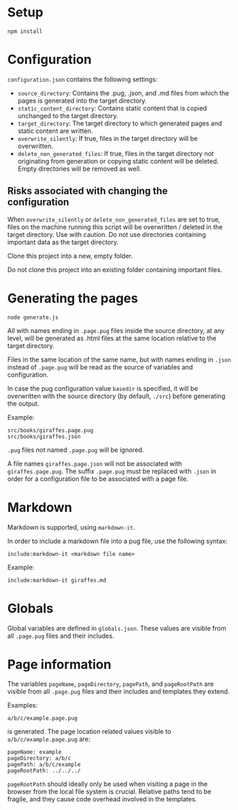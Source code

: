 # Setup

    npm install

# Configuration

`configuration.json` contains the following settings:

- `source_directory`: Contains the .pug, .json, and .md files from which the pages is generated into the target directory.
- `static_content_directory`: Contains static content that is copied unchanged to the target directory.
- `target_directory`: The target directory to which generated pages and static content are written.
- `overwrite_silently`: If true, files in the target directory will be overwritten.
- `delete_non_generated_files`: If true, files in the target directory not originating from generation or copying static content will be deleted. Empty directories will be removed as well.

## Risks associated with changing the configuration

When `overwrite_silently` or `delete_non_generated_files` are set to true, files on the machine running
this script will be overwritten / deleted in the target directory. Use with caution. Do not use directories containing
important data as the target directory.

Clone this project into a new, empty folder.

Do not clone this project into an existing folder containing important files.

# Generating the pages

    node generate.js

All with names ending in `.page.pug` files inside the source directory, at any level, will be generated as .html files at the same location relative to the target directory.

Files in the same location of the same name, but with names ending in `.json` instead of `.page.pug` will be read as the source of variables and configuration.

In case the pug configuration value `basedir` is specified, it will be overwritten with the source directory (by default, `./src`) before generating the output.

Example:

    src/books/giraffes.page.pug
    src/books/giraffes.json

`.pug` files not named `.page.pug` will be ignored.

A file names `giraffes.page.json` will not be associated with `giraffes.page.pug`. The suffix `.page.pug` must be replaced with `.json` in order for a configuration file to be associated with a page file.

# Markdown

Markdown is supported, using `markdown-it`.

In order to include a markdown file into a pug file, use the following syntax:

    include:markdown-it <markdown file name>

Example:

    include:markdown-it giraffes.md

# Globals

Global variables are defined in `globals.json`. These values are visible from all `.page.pug` files and their includes.

# Page information

The variables `pageName`, `pageDirectory`, `pagePath`, and `pageRootPath` are visible from all `.page.pug` files and their includes and templates they extend.

Examples:

    a/b/c/example.page.pug

is generated. The page location related values visible to `a/b/c/example.page.pug` are:

    pageName: example
    pageDirectory: a/b/c
    pagePath: a/b/c/example
    pageRootPath: ../../../

`pageRootPath` should ideally only be used when visiting a page in the browser from the local file system is crucial. Relative paths tend to be fragile, and they cause code overhead involved in the templates.
